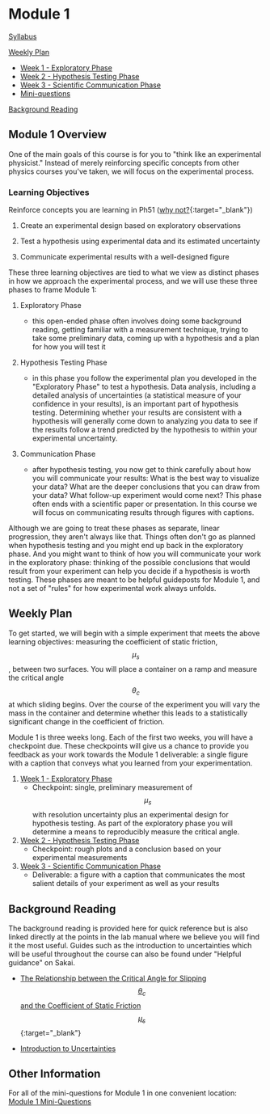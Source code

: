 # Module 1

[Syllabus](syllabus)

[Weekly Plan](#weekly-plan)
+ [Week 1 - Exploratory Phase](week1)
+ [Week 2 - Hypothesis Testing Phase](week2)
+ [Week 3 - Scientific Communication Phase](week3)
+ [Mini-questions](mini-questions)

[Background Reading](#background-reading)


## Module 1 Overview 

One of the main goals of this course is for you to "think like an experimental physicist." Instead of merely reinforcing specific concepts from other physics courses you've taken, we will focus on the experimental process. 

### Learning Objectives


<span class="strike">Reinforce concepts you are learning in Ph51</span> ([why not?](https://physicstoday.scitation.org/doi/10.1063/PT.3.3816){:target="_blank"})

1. Create an experimental design based on exploratory observations 

2. Test a hypothesis using experimental data and its estimated uncertainty 

3. Communicate experimental results with a well-designed figure

These three learning objectives are tied to what we view as distinct phases in how we approach the experimental process, and we will use these three phases to frame Module 1:

1. Exploratory Phase
    - this open-ended phase often involves doing some background reading, getting familiar with a measurement technique, trying to take some preliminary data, coming up with a hypothesis and a plan for how you will test it

2. Hypothesis Testing Phase
    - in this phase you follow the experimental plan you developed in the "Exploratory Phase" to test a hypothesis. Data analysis, including a detailed analysis of uncertainties (a statistical measure of your confidence in your results), is an important part of hypothesis testing. Determining whether your results are consistent with a hypothesis will generally come down to analyzing you data to see if the results follow a trend predicted by the hypothesis to within your experimental uncertainty.

3. Communication Phase
    - after hypothesis testing, you now get to think carefully about how you will communicate your results: What is the best way to visualize your data? What are the deeper conclusions that you can draw from your data? What follow-up experiment would come next? This phase often ends with a scientific paper or presentation. In this course we will focus on communicating results through figures with captions.

Although we are going to treat these phases as separate, linear progression, they aren't always like that. Things often don't go as planned when hypothesis testing and you might end up back in the exploratory phase. And you might want to think of how you will communicate your work in the exploratory phase: thinking of the possible conclusions that would result from your experiment can help you decide if a hypothesis is worth testing. These phases are meant to be helpful guideposts for Module 1, and not a set of "rules" for how experimental work always unfolds.

## Weekly Plan

To get started, we will begin with a simple experiment that meets the above learning objectives: measuring the coefficient of static friction, $$\mu_s$$, between two surfaces. You will place a container on a ramp and measure the critical angle $$\theta_c$$ at which sliding begins. Over the course of the experiment you will vary the mass in the container and determine whether this leads to a statistically significant change in the coefficient of friction. 

Module 1 is three weeks long. Each of the first two weeks, you will have a checkpoint due. These checkpoints will give us a chance to provide you feedback as your work towards the Module 1 deliverable: a single figure with a caption that conveys what you learned from your experimentation.  

1. [Week 1 - Exploratory Phase](week1)
    - Checkpoint: single, preliminary measurement of $$\mu_s$$ with resolution uncertainty plus an experimental design for hypothesis testing. As part of the exploratory phase you will determine a means to reproducibly measure the critical angle.
3. [Week 2 - Hypothesis Testing Phase](week2)
    - Checkpoint: rough plots and a conclusion based on your experimental measurements
4. [Week 3 - Scientific Communication Phase](week3)
    - Deliverable: a figure with a caption that communicates the most salient details of your experiment as well as your results



## Background Reading
The background reading is provided here for quick reference but is also linked directly at the points in the lab manual where we believe you will find it the most useful. Guides such as the introduction to uncertainties which will be useful throughout the course can also be found under "Helpful guidance" on Sakai.

+ [The Relationship between the Critical Angle for Slipping $$\theta_c$$ and the Coefficient of Static Friction $$\mu_s$$](https://drive.google.com/file/d/19qMGg5rJfkDCQVHRK2G1Nl4_CAMSgvHX/view?usp=sharing){:target="_blank"}

+ [Introduction to Uncertainties](uncertainty-introduction.md)

## Other Information

For all of the mini-questions for Module 1 in one convenient location: [Module 1 Mini-Questions](mini-questions)
